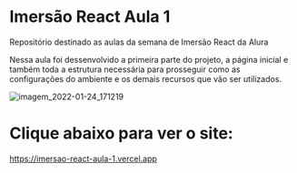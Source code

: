 # Imersão React Aula 1
Repositório destinado as aulas da semana de Imersão React da Alura

Nessa aula foi dessenvolvido a primeira parte do projeto, a página inicial e também toda a estrutura necessária para prosseguir como as configurações do ambiente e os demais recursos que vão ser utilizados.

![imagem_2022-01-24_171219](https://user-images.githubusercontent.com/61249888/150857221-58d9a62e-db85-4b76-953f-2190bfdc5493.png)

# Clique abaixo para ver o site: #
https://imersao-react-aula-1.vercel.app
